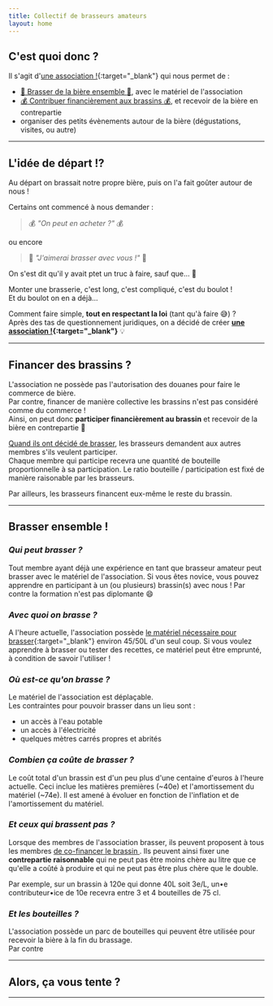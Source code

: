 ```yaml
---
title: Collectif de brasseurs amateurs
layout: home
---
```


## **C'est quoi donc ?**

Il s'agit d'[une association !](./statuts.md){:target="_blank"} qui nous permet de :

- [:beer: Brasser de la bière ensemble :beer:](#brasser-ensemble-), avec le matériel de l'association
- [:moneybag: Contribuer financièrement aux brassins :moneybag:](#financer-des-brassins-), et recevoir de la bière en contrepartie
- organiser des petits évènements autour de la bière (dégustations, visites, ou autre)

---

## **L'idée de départ !?**

Au départ on brassait notre propre bière, puis on l'a fait goûter autour de nous !  

Certains ont commencé à nous demander :

> :moneybag: *"On peut en acheter ?"* :moneybag:   

ou encore

> :beers: *"J'aimerai brasser avec vous !"* :beers:   

On s'est dit qu'il y avait ptet un truc à faire, sauf que... :thinking:  

Monter une brasserie, c'est long, c'est compliqué, c'est du boulot !  
Et du boulot on en a déjà...  

Comment faire simple, **tout en respectant la loi** (tant qu'à faire :sweat_smile:) ?  
Après des tas de questionnement juridiques, on a décidé de créer **[une association !](./statuts.md){:target="_blank"}** :bulb:  

---

## **Financer des brassins ?**

L'association ne possède pas l'autorisation des douanes pour faire le commerce de bière.  
Par contre, financer de manière collective les brassins n'est pas considéré comme du commerce !  
Ainsi, on peut donc **participer financièrement au brassin** et recevoir de la bière en contrepartie :slightly_smiling_face:

[Quand ils ont décidé de brasser](#brasser-ensemble-), les brasseurs demandent aux autres membres s'ils veulent participer.   
Chaque membre qui participe recevra une quantité de bouteille proportionnelle à sa participation.
Le ratio bouteille / participation est fixé de manière raisonable par les brasseurs.

Par ailleurs, les brasseurs financent eux-même le reste du brassin.

---

## **Brasser ensemble !**

### *Qui peut brasser ?*

Tout membre ayant déjà une expérience en tant que brasseur amateur peut brasser avec le matériel de l'association. 
Si vous êtes novice, vous pouvez apprendre en participant à un (ou plusieurs) brassin(s) avec nous ! 
Par contre la formation n'est pas diplomante :smile:

### *Avec quoi on brasse ?*

A l'heure actuelle, l'association possède [le matériel nécessaire pour brasser](./materiel.md){:target="_blank"} environ 45/50L d'un seul coup.
Si vous voulez apprendre à brasser ou tester des recettes, ce matériel peut être emprunté, à condition de savoir l'utiliser !

### *Où est-ce qu'on brasse ?*

Le matériel de l'association est déplaçable.  
Les contraintes pour pouvoir brasser dans un lieu sont :
- un accès à l'eau potable
- un accès à l'électricité
- quelques mètres carrés propres et abrités

### *Combien ça coûte de brasser ?*

Le coût total d'un brassin est d'un peu plus d'une centaine d'euros à l'heure actuelle.
Ceci inclue les matières premières (~40e) et l'amortissement du matériel (~74e).
Il est amené à évoluer en fonction de l'inflation et de l'amortissement du matériel.

### *Et ceux qui brassent pas ?*

Lorsque des membres de l'association brasser, ils peuvent proposent à tous les membres [ de co-financer le brassin ](#financer-des-brassins-).
Ils peuvent ainsi fixer une **contrepartie raisonnable** qui ne peut pas être moins chère au litre que ce qu'elle a coûté à produire et qui ne peut pas être plus chère que le double.

Par exemple, sur un brassin à 120e qui donne 40L soit 3e/L, un•e contributeur•ice de 10e recevra entre 3 et 4 bouteilles de 75 cl.

### *Et les bouteilles ?*

L'association possède un parc de bouteilles qui peuvent être utilisée pour recevoir la bière à la fin du brassage.  
Par contre

---

## **Alors, ça vous tente ?**

---
